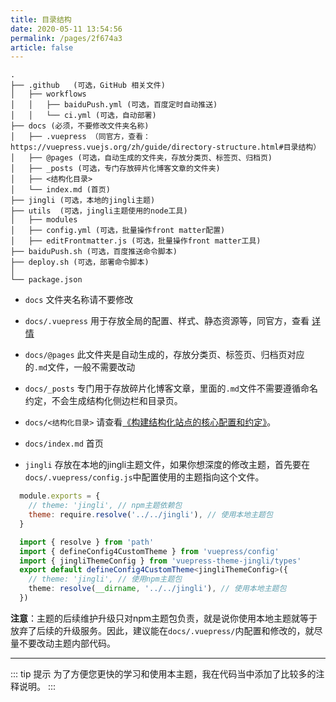 ```yaml
---
title: 目录结构
date: 2020-05-11 13:54:56
permalink: /pages/2f674a3
article: false
---
```


```
.
├── .github   (可选，GitHub 相关文件)
│   ├── workflows
│   │   ├── baiduPush.yml (可选，百度定时自动推送)
│   │   └── ci.yml (可选，自动部署)
├── docs (必须，不要修改文件夹名称)
│   ├── .vuepress （同官方，查看：https://vuepress.vuejs.org/zh/guide/directory-structure.html#目录结构）
│   ├── @pages (可选，自动生成的文件夹，存放分类页、标签页、归档页)
│   ├── _posts (可选，专门存放碎片化博客文章的文件夹)
│   ├── <结构化目录>
│   └── index.md (首页)
├── jingli (可选，本地的jingli主题)
├── utils  (可选，jingli主题使用的node工具)
│   ├── modules
│   ├── config.yml (可选，批量操作front matter配置)
│   ├── editFrontmatter.js (可选，批量操作front matter工具)
├── baiduPush.sh (可选，百度推送命令脚本)
├── deploy.sh (可选，部署命令脚本)
│
└── package.json

```
* `docs` 文件夹名称请不要修改

* `docs/.vuepress` 用于存放全局的配置、样式、静态资源等，同官方，查看 [详情](https://vuepress.vuejs.org/zh/guide/directory-structure.html#目录结构)
* `docs/@pages` 此文件夹是自动生成的，存放分类页、标签页、归档页对应的`.md`文件，一般不需要改动
* `docs/_posts` 专门用于存放碎片化博客文章，里面的`.md`文件不需要遵循命名约定，不会生成结构化侧边栏和目录页。

* `docs/<结构化目录>`  请查看[《构建结构化站点的核心配置和约定》](/pages/33d574/)。

* `docs/index.md` 首页
* `jingli` 存放在本地的jingli主题文件，如果你想深度的修改主题，首先要在`docs/.vuepress/config.js`中配置使用的主题指向这个文件。

<code-group>
  <code-block title="config.js" active>

``` js
  module.exports = {
    // theme: 'jingli', // npm主题依赖包
    theme: require.resolve('../../jingli'), // 使用本地主题包
  }
```

  </code-block>

  <code-block title="config.ts">

``` typescript
  import { resolve } from 'path'
  import { defineConfig4CustomTheme } from 'vuepress/config'
  import { jingliThemeConfig } from 'vuepress-theme-jingli/types'
  export default defineConfig4CustomTheme<jingliThemeConfig>({
    // theme: 'jingli', // 使用npm主题包
    theme: resolve(__dirname, '../../jingli'), // 使用本地主题包
  })
```

  </code-block>
</code-group>

 **注意**：主题的后续维护升级只对npm主题包负责，就是说你使用本地主题就等于放弃了后续的升级服务。因此，建议能在`docs/.vuepress/`内配置和修改的，就尽量不要改动主题内部代码。

---

::: tip 提示
为了方便您更快的学习和使用本主题，我在代码当中添加了比较多的注释说明。
:::
